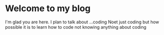# Welcome to my blog

I'm glad you are here. I plan to talk about ...coding 
Noet just coding but how possible it is to learn how to code not knowing anything about coding 
